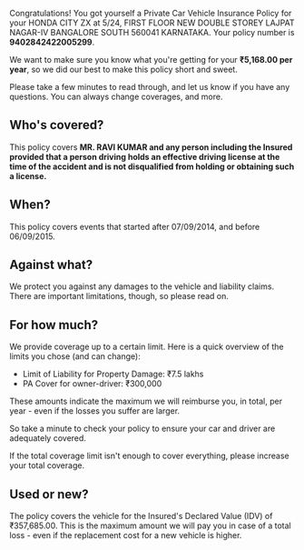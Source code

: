 Congratulations! You got yourself a Private Car Vehicle Insurance Policy for your HONDA CITY ZX at 5/24, FIRST FLOOR NEW DOUBLE STOREY LAJPAT NAGAR-IV BANGALORE SOUTH 560041 KARNATAKA. Your policy number is **9402842422005299**.

We want to make sure you know what you're getting for your **₹5,168.00 per year**, so we did our best to make this policy short and sweet.

Please take a few minutes to read through, and let us know if you have any questions. You can always change coverages, and more.

## Who's covered?
This policy covers **MR. RAVI KUMAR and any person including the Insured provided that a person driving holds an effective driving license at the time of the accident and is not disqualified from holding or obtaining such a license.**

## When?
This policy covers events that started after 07/09/2014, and before 06/09/2015.

## Against what?
We protect you against any damages to the vehicle and liability claims. There are important limitations, though, so please read on.

## For how much?
We provide coverage up to a certain limit. Here is a quick overview of the limits you chose (and can change):

- Limit of Liability for Property Damage: ₹7.5 lakhs
- PA Cover for owner-driver: ₹300,000

These amounts indicate the maximum we will reimburse you, in total, per year - even if the losses you suffer are larger.

So take a minute to check your policy to ensure your car and driver are adequately covered.

If the total coverage limit isn't enough to cover everything, please increase your total coverage.

## Used or new?
The policy covers the vehicle for the Insured's Declared Value (IDV) of ₹357,685.00. This is the maximum amount we will pay you in case of a total loss - even if the replacement cost for a new vehicle is higher.